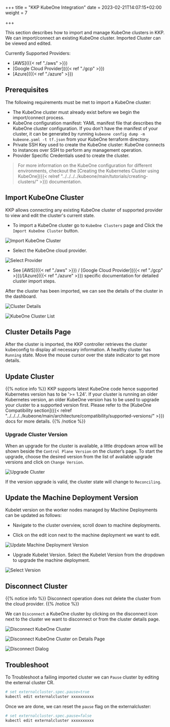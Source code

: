 +++
title = "KKP KubeOne Integration"
date = 2023-02-21T14:07:15+02:00
weight = 7

+++

This section describes how to import and manage KubeOne clusters in KKP.
We can import/connect an existing KubeOne cluster. Imported Cluster can be viewed and edited.

  Currently Supported Providers:
   - [AWS]({{< ref "./aws" >}})
   - [Google Cloud Provider]({{< ref "./gcp" >}})
   - [Azure]({{< ref "./azure" >}})

## Prerequisites

The following requirements must be met to import a KubeOne cluster:
 - The KubeOne cluster must already exist before we begin the import/connect process.
 - KubeOne configuration manifest: YAML manifest file that describes the KubeOne cluster configuration.
   If you  don't have the manifest of your cluster, it can be generated by running `kubeone config dump -m kubeone.yaml -t tf.json` from your KubeOne terraform directory.
 - Private SSH Key used to create the KubeOne cluster:  KubeOne connects to instances over SSH to perform any management   operation.
 - Provider Specific Credentials used to create the cluster.

 > For more information on the KubeOne configuration for different environments, checkout the [Creating the Kubernetes Cluster using KubeOne]({{< relref "../../../../kubeone/main/tutorials/creating-clusters/" >}}) documentation.

## Import KubeOne Cluster

KKP allows connecting any existing KubeOne cluster of supported provider to view and edit the cluster's current state.

- To import a KubeOne cluster go to `KubeOne Clusters` page and Click the `Import KubeOne Cluster` button.

![Import KubeOne Cluster](/img/kubermatic/v2.22/tutorials/kubeone_clusters/cluster_list_empty.png "Import KubeOne Cluster")

- Select the KubeOne cloud provider.

![Select Provider](/img/kubermatic/v2.22/tutorials/kubeone_clusters/import_kubeone_cluster.png "Select Provider")

- See [AWS]({{< ref "./aws" >}}) / [Google Cloud Provider]({{< ref "./gcp" >}})/[Azure]({{< ref "./azure" >}})
 specific documentation for detailed cluster import steps.

After the cluster has been imported, we can see the details of the cluster in the dashboard.

![Cluster Details](/img/kubermatic/v2.22/tutorials/kubeone_clusters/cluster_details.png "Imported AWS Cluster")

![KubeOne Cluster List](/img/kubermatic/v2.22/tutorials/kubeone_clusters/cluster_list.png "KubeOne Cluster List")

## Cluster Details Page

After the cluster is imported, the KKP controller retrieves the cluster kubeconfig to display all necessary information.
A healthy cluster has `Running` state. Move the mouse cursor over the state indicator to get more details.

## Update Cluster

{{% notice info %}}
KKP supports latest KubeOne code hence supported Kubernetes version has to be '>= 1.24'.
If your cluster is running an older Kubernetes version, an older KubeOne version has to be used to upgrade your cluster to a supported version first.
Please refer to the [KubeOne Compatibility section]({{< relref "../../../../kubeone/main/architecture/compatibility/supported-versions/" >}}) docs for more details.
{{% /notice %}}

### Upgrade Cluster Version

When an upgrade for the cluster is available, a little dropdown arrow will be shown beside the `Control Plane Version` on the cluster’s page.
To start the upgrade, choose the desired version from the list of available upgrade versions and click on `Change Version`.

![Upgrade Cluster](/img/kubermatic/v2.22/tutorials/kubeone_clusters/upgrade_cluster.png "Upgrade Cluster")

If the version upgrade is valid, the cluster state will change to `Reconciling`.

## Update the Machine Deployment Version

Kubelet version on the worker nodes managed by Machine Deployments can be updated as follows:

- Navigate to the cluster overview, scroll down to machine deployments.

- Click on the edit icon next to the machine deployment we want to edit.

![Update Machine Deployment Version](/img/kubermatic/v2.22/tutorials/kubeone_clusters/update_md_list.png "Update Machine Deployment Version")

- Upgrade Kubelet Version. Select the Kubelet Version from the dropdown to upgrade the machine deployment.

![Select Version](/img/kubermatic/v2.22/tutorials/kubeone_clusters/update_md_dialog.png "Select Version")

## Disconnect Cluster

{{% notice info %}}
Disconnect operation does not delete the cluster from the cloud provider.
{{% /notice %}}

We can `Disconnect` a KubeOne cluster by clicking on the disconnect icon next to the cluster we want to disconnect or from the cluster details page.

![Disconnect KubeOne Cluster](/img/kubermatic/v2.22/tutorials/kubeone_clusters/disconnect_cluster_list.png "Disconnect KubeOne Cluster")

![Disconnect KubeOne Cluster on Details Page](/img/kubermatic/v2.22/tutorials/kubeone_clusters/disconnect_cluster_details.png "Disconnect KubeOne Cluster on Details Page")

![Disconnect Dialog](/img/kubermatic/v2.22/tutorials/kubeone_clusters/disconnect_cluster_dialog.png "Disconnect Dialog")

## Troubleshoot
To Troubleshoot a failing imported cluster we can `Pause` cluster by editing the external cluster CR.

```bash
# set externalcluster.spec.pause=true
kubectl edit externalcluster xxxxxxxxxx
```

Once we are done, we can reset the `pause` flag on the externalcluster:

```bash
# set externalcluster.spec.pause=false
kubectl edit externalcluster xxxxxxxxxx
```